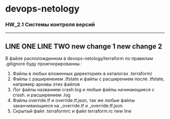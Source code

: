 # devops-netology
### HW_2.1 Системы контроля версий
--------------------------
LINE ONE
LINE TWO
new change 1
new change 2 
--------------------------
В файле расположденном в devops-netology/terraform по правилам .gitignore буду проигнорированны :

1. Файлы в любых вложенных директориях в каталогах .terraform/
2. Файлы с раширенеием .tfstate и файлы с расширением после .tfstate, например архивы этих файлов
3. Лог файлы названием crash.log и любые файлы начинающиеся с crash. и расширением .log
4. Файлы override.tf и override.tf.json, так же любые файлы заканчивающиеся на _override.tf и _override.tf.json
5. Скрытый файл .terraformrc и файл terraform.rc
new line

